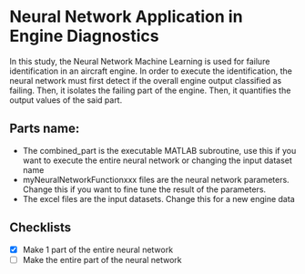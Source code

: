 # Neural Network Application in Engine Diagnostics
In this study, the Neural Network Machine Learning is used for failure identification in an aircraft engine. In order to execute the identification, the neural network must first detect if the overall engine output classified as failing. Then, it isolates the failing part of the engine. Then, it quantifies the output values of the said part. 

## Parts name:
* The combined_part is the executable MATLAB subroutine, use this if you want to execute the entire neural network or changing the input dataset name
* myNeuralNetworkFunctionxxx files are the neural network parameters. Change this if you want to fine tune the result of the parameters.
* The excel files are the input datasets. Change this for a new engine data

## Checklists

- [x] Make 1 part of the entire neural network
- [ ] Make the entire part of the neural network
